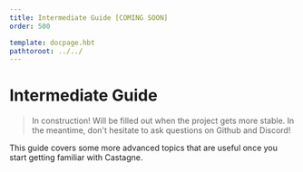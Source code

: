 ```yaml
---
title: Intermediate Guide [COMING SOON]
order: 500

template: docpage.hbt
pathtoroot: ../../
---
```


# Intermediate Guide

> In construction! Will be filled out when the project gets more stable. In the meantime, don't hesitate to ask questions on Github and Discord!

This guide covers some more advanced topics that are useful once you start getting familiar with Castagne.
